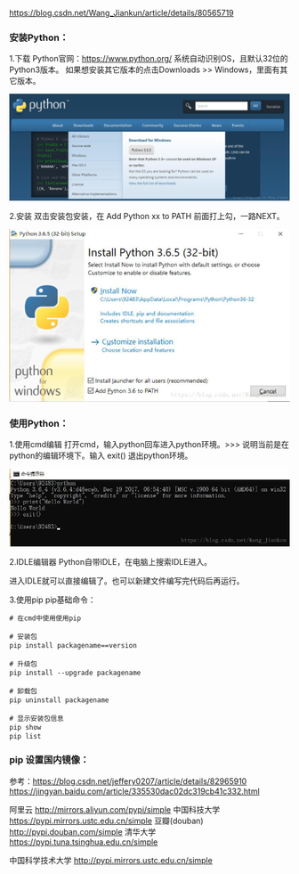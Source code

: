 https://blog.csdn.net/Wang_Jiankun/article/details/80565719





### 安装Python：
1.下载
Python官网：https://www.python.org/
系统自动识别OS，且默认32位的Python3版本。
如果想安装其它版本的点击Downloads >> Windows，里面有其它版本。

![è¿éåå¾çæè¿°](readme/80.002-下载python.png) 

2.安装
双击安装包安装，在 Add Python xx to PATH 前面打上勾，一路NEXT。

![è¿éåå¾çæè¿°](readme/80.002-安装python.png) 

### 使用Python：

1.使用cmd编辑
打开cmd，输入python回车进入python环境。>>> 说明当前是在python的编辑环境下。输入 exit() 退出python环境。

![è¿éåå¾çæè¿°](readme/80.002-测试python.png) 


2.IDLE编辑器
Python自带IDLE，在电脑上搜索IDLE进入。


进入IDLE就可以直接编辑了。也可以新建文件编写完代码后再运行。


3.使用pip
pip基础命令：

```
# 在cmd中使用使用pip

# 安装包
pip install packagename==version

# 升级包
pip install --upgrade packagename

# 卸载包
pip uninstall packagename

# 显示安装包信息
pip show
pip list

```

### pip 设置国内镜像：

参考：https://blog.csdn.net/jeffery0207/article/details/82965910
https://jingyan.baidu.com/article/335530dac02dc319cb41c332.html

阿里云 http://mirrors.aliyun.com/pypi/simple
中国科技大学 https://pypi.mirrors.ustc.edu.cn/simple
豆瓣(douban) http://pypi.douban.com/simple
清华大学 https://pypi.tuna.tsinghua.edu.cn/simple

中国科学技术大学 http://pypi.mirrors.ustc.edu.cn/simple